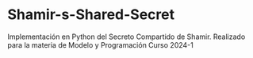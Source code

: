# Shamir-s-Shared-Secret
Implementación en Python del Secreto Compartido de Shamir. Realizado para la materia de Modelo y Programación Curso 2024-1
